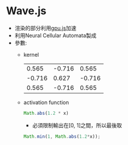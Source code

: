 # Wave.js
* 渲染的部分利用[gpu.js](https://github.com/gpujs/gpu.js)加速
* 利用Neural Cellular Automata製成
* 參數:
    * kernel

        |  |  |  |
        | -------- | -------- | -------- |
        | 0.565     | -0.716     | 0.565     |
        | -0.716     | 0.627     | -0.716     |
        | 0.565     | -0.716     | 0.565     |
        
    * activation function
        ```javascript
        Math.abs(1.2 * x)
        ```
        * 必須限制輸出在[0, 1]之間，所以最後取
        ```javascript
        Math.min(1, Math.abs(1.2*x));
        ```


    